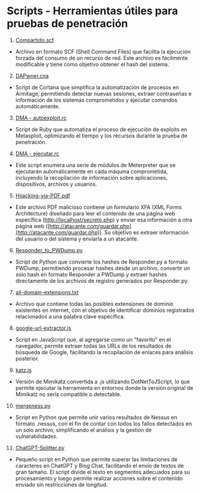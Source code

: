 # Scripts - Herramientas útiles para pruebas de penetración

1. [Compartido.scf](https://github.com/DragonJAR/Scripts/blob/master/Compartido.scf)
  * Archivo en formato SCF (Shell Command Files) que facilita la ejecución forzada del consumo de un recurso de red. Este archivo es fácilmente modificable y tiene como objetivo obtener el hash del sistema.
2. [DAPwner.cna](https://github.com/DragonJAR/Scripts/blob/master/DAPwner.cna)
  * Script de Cortana que simplifica la automatización de procesos en Armitage, permitiendo detectar nuevas sesiones, extraer contraseñas e información de los sistemas comprometidos y ejecutar comandos automáticamente.
3. [DMA - autoexploit.rc](https://github.com/DragonJAR/Scripts/blob/master/DMA%20-%20autoexploit.rc)
  * Script de Ruby que automatiza el proceso de ejecución de exploits en Metasploit, optimizando el tiempo y los recursos durante la prueba de penetración.
4. [DMA - ejecutar.rc](https://github.com/DragonJAR/Scripts/blob/master/DMA%20-%20ejecutar.rc)
  * Este script enumera una serie de módulos de Meterpreter que se ejecutarán automáticamente en cada máquina comprometida, incluyendo la recopilación de información sobre aplicaciones, dispositivos, archivos y usuarios.
5. [Hijacking-via-PDF.pdf](https://github.com/DragonJAR/Scripts/blob/master/Hijacking-via-PDF.pdf)
  * Este archivo PDF malicioso contiene un formulario XFA (XML Forms Architecture) diseñado para leer el contenido de una página web específica ([http://localhost/secreto.php](http://localhost/secreto.php)) y enviar esa información a otra página web ([http://atacante.com/guardar.php](http://atacante.com/guardar.php)). Su objetivo es extraer información del usuario o del sistema y enviarla a un atacante.
6. [Responder\_to\_PWDump.py](https://github.com/DragonJAR/Scripts/blob/master/Responder_to_PWDump.py)
  * Script de Python que convierte los hashes de Responder.py a formato PWDump, permitiendo procesar hashes desde un archivo, convertir un solo hash en formato Responder a PWDump y extraer hashes directamente de los archivos de registro generados por Responder.py.
7. [all-domain-extensions.txt](https://github.com/DragonJAR/Scripts/blob/master/all-domain-extensions.txt)
  * Archivo que contiene todas las posibles extensiones de dominio existentes en internet, con el objetivo de identificar dominios registrados relacionados a una palabra clave específica.
8. [google-url-extractor.js](https://github.com/DragonJAR/Scripts/blob/master/google-url-extractor.js)
  * Script en JavaScript que, al agregarse como un "favorito" en el navegador, permite extraer todas las URLs de los resultados de búsqueda de Google, facilitando la recopilación de enlaces para análisis posterior.
9. [katz.js](https://github.com/DragonJAR/Scripts/blob/master/katz.js)
  * Versión de Mimikatz convertida a .js utilizando DotNetToJScript, lo que permite ejecutar la herramienta en entornos donde la versión original de Mimikatz no sería compatible o detectable.
10. [mergeness.py](https://github.com/DragonJAR/Scripts/blob/master/mergeness.py)
  * Script en Python que permite unir varios resultados de Nessus en formato .nessus, con el fin de contar con todos los fallos detectados en un solo archivo, simplificando el análisis y la gestión de vulnerabilidades.
11. [ChatGPT-Splitter.py](https://github.com/DragonJAR/Scripts/blob/master/ChatGPT/ChatGPT-Splitter.py)
  * Pequeño script en Python que permite superar las limitaciones de caracteres en ChatGPT y Bing Chat, facilitando el envío de textos de gran tamaño. El script divide el texto en segmentos adecuados para su procesamiento y luego permite realizar acciones sobre el contenido enviado sin restricciones de longitud.
